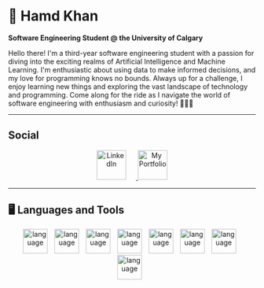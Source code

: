 # 👋 Hamd Khan

**Software Engineering Student @ the University of Calgary**

Hello there! I'm a third-year software engineering student with a passion for diving into the exciting realms of Artificial Intelligence and Machine Learning. I'm enthusiastic about using data to make informed decisions, and my love for programming knows no bounds. Always up for a challenge, I enjoy learning new things and exploring the vast landscape of technology and programming. Come along for the ride as I navigate the world of software engineering with enthusiasm and curiosity! 🚀✨🤔

---
## Social

<p align="center">
  <a href="https://www.linkedin.com/in/hamdkhan/">
    <img alt="LinkedIn" title="Follow My Journey" src="https://cdn.jsdelivr.net/gh/devicons/devicon/icons/linkedin/linkedin-original.svg" width="60" height="60" style="margin-right: 20px;"/>
  </a>
  <a href="http://hamdkhan.netlify.app">
    <img alt="My Portfolio" title="My Portfolio" src="http://www.w3.org/2000/svg" width="60" height="60";"/>
  </a>
</p>

---


## 🖥️ Languages and Tools

<p align="center">
  <img alt="language" width="50px" style="margin-right:10px;" src="https://cdn.jsdelivr.net/gh/devicons/devicon/icons/java/java-original.svg"/>
  <img alt="language" width="50px" style="margin-right:10px;" src="https://cdn.jsdelivr.net/gh/devicons/devicon/icons/javascript/javascript-original.svg"/>
  <img alt="language" width="50px" style="margin-right:10px;" src="https://cdn.jsdelivr.net/gh/devicons/devicon/icons/react/react-original.svg"/>
  <img alt="language" width="50px" style="margin-right:10px;" src="https://cdn.jsdelivr.net/gh/devicons/devicon/icons/python/python-original.svg"/>
  <img alt="language" width="50px" style="margin-right:10px;" src="https://cdn.jsdelivr.net/gh/devicons/devicon/icons/c/c-original.svg"/>
  <img alt="language" width="50px" style="margin-right:10px;" src="https://cdn.jsdelivr.net/gh/devicons/devicon/icons/cplusplus/cplusplus-original.svg"/>
  <img alt="language" width="50px" style="margin-right:10px;" src="https://cdn.jsdelivr.net/gh/devicons/devicon/icons/css3/css3-original.svg"/>
  <img alt="language" width="50px" style="margin-right:10px;" src="https://cdn.jsdelivr.net/gh/devicons/devicon/icons/mysql/mysql-original.svg"/>
</p>
